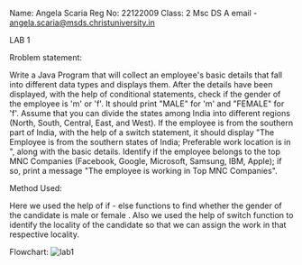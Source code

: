 Name: Angela Scaria
Reg No: 22122009
Class: 2 Msc DS A
email - angela.scaria@msds.christuniversity.in

LAB 1
 
 Rroblem statement:

Write a Java Program that will collect an employee's basic details that fall into different data types and displays them.
After the details have been displayed, with the help of conditional statements, check if the gender of the employee is 'm' or 'f'. It should print "MALE" for 'm' and "FEMALE" for 'f'.
Assume that you can divide the states among India into different regions (North, South, Central, East, and West). If the employee is from the southern part of India, with the help of a switch statement, it should display "The Employee is from the southern states of India; Preferable work location is in <state>", along with the basic details.
Identify if the employee belongs to the top MNC Companies (Facebook, Google, Microsoft, Samsung, IBM, Apple); if so, print a message "The employee is working in Top MNC Companies".

 Method Used:

 Here we used the help of if - else functions to find whether the gender of the candidate is male or female .
 Also we used the help of switch function to identify the locality of the candidate so that we can assign the work in that respective locality.
 
 Flowchart:
 ![lab1](https://github.com/angelascaria14/22122009-MDS272L-JAVA/assets/118044665/f6b766d8-2121-4c81-8477-017cb0906fb1)
